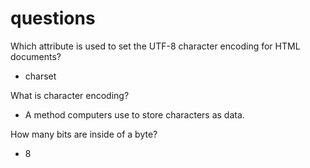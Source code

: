 # questions

Which attribute is used to set the UTF-8 character encoding for HTML documents?

* charset

What is character encoding?

* A method computers use to store characters as data.

How many bits are inside of a byte?

* 8

